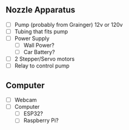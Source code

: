## Nozzle Apparatus
- [ ] Pump (probably from Grainger) 12v or 120v
- [ ] Tubing that fits pump
- [ ] Power Supply
	- [ ] Wall Power?
	- [ ] Car Battery?
- [ ] 2 Stepper/Servo motors
- [ ] Relay to control pump

## Computer 
- [ ] Webcam
- [ ] Computer
	- [ ] ESP32?
	- [ ] Raspberry Pi?